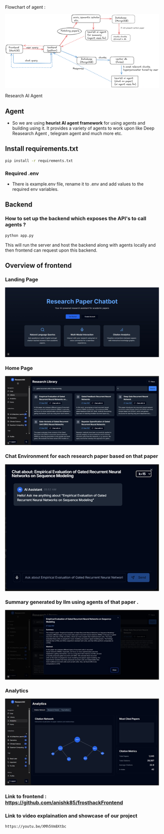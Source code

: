 Flowchart of agent :

![Flowchart of Agent](./images/flow.png)

Research AI Agent

## Agent
-   So we are using **heurist AI agent framework** for using agents and building using it. It provides a variety of agents to work upon like Deep Reasearch Agent , telegram agent and much more etc.

## Install requirements.txt
```bash
pip install -r requirements.txt
```

### Required .env
-   There is example.env file, rename it to .env and add values to the required env variables.

## Backend 

### How to set up the backend which exposes the API's to call agents ?
```bash
python app.py
```

This will run the server and host the backend along with agents locally and then frontend can request upon this backend.


## Overview of frontend 

### Landing Page
![Landing Page](./images/image.jpg)

### Home Page
![Home Page](./images/image2.jpg)

### Chat Environment for each research paper based on that paper
![Chat environment for each paper](./images/image3.jpg)

### Summary generated by llm using agents of that paper .
![Summary](./images/image4.jpg)


### Analytics
![Analytics](./images/image5.jpg)

### Link to frontend : https://github.com/anishk85/frosthackFrontend

### Link to video explaination and showcase of our project
``` bash
https://youtu.be/XMh5Vm8Xtbc
```